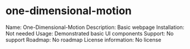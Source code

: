 # one-dimensional-motion
Name: One-Dimensional-Motion
Description: Basic webpage 
Installation: Not needed
Usage: Demonstrated basic UI components
Support: No support
Roadmap: No roadmap
License information: No license
